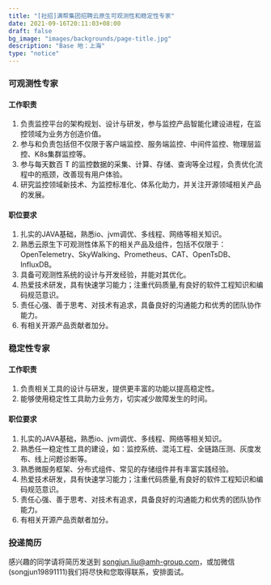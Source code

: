```yaml
---
title: "[社招]满帮集团招聘云原生可观测性和稳定性专家"
date: 2021-09-16T20:11:03+08:00
draft: false
bg_image: "images/backgrounds/page-title.jpg"
description: "Base 地：上海"
type: "notice"
---
```


### 可观测性专家

#### 工作职责
1. 负责监控平台的架构规划、设计与研发，参与监控产品智能化建设进程，在监控领域为业务方创造价值。
2. 参与和负责包括但不仅限于客户端监控、服务端监控、中间件监控、物理层监控、K8s集群监控等。
3. 参与每天数百 T 的监控数据的采集、计算、存储、查询等全过程，负责优化流程中的瓶颈，改善现有用户体验。
4. 研究监控领域新技术、为监控标准化、体系化助力，并关注开源领域相关产品的发展。


#### 职位要求
1. 扎实的JAVA基础，熟悉io、jvm调优、多线程、网络等相关知识。
2. 熟悉云原生下可观测性体系下的相关产品及组件，包括不仅限于：OpenTelemetry、SkyWalking、Prometheus、CAT、OpenTsDB、InfluxDB。
3. 具备可观测性系统的设计与开发经验，并能对其优化。
4. 热爱技术研发，具有快速学习能力；注重代码质量,有良好的软件工程知识和编码规范意识。
5. 责任心强、善于思考、对技术有追求，具备良好的沟通能力和优秀的团队协作能力。
6. 有相关开源产品贡献者加分。



### 稳定性专家

#### 工作职责
1. 负责相关工具的设计与研发，提供更丰富的功能以提高稳定性。
2. 能够使用稳定性工具助力业务方，切实减少故障发生的时间。


#### 职位要求
1. 扎实的JAVA基础，熟悉io、jvm调优、多线程、网络等相关知识。
2. 熟悉任一稳定性工具的建设，如：监控系统、混沌工程、全链路压测、灰度发布、线上问题诊断等。
3. 熟悉微服务框架、分布式组件、常见的存储组件并有丰富实践经验。
4. 热爱技术研发，具有快速学习能力；注重代码质量,有良好的软件工程知识和编码规范意识。
5. 责任心强、善于思考、对技术有追求，具备良好的沟通能力和优秀的团队协作能力。
6. 有相关开源产品贡献者加分。



### 投递简历

感兴趣的同学请将简历发送到 [songjun.liu@amh-group.com](mailto:songjun.liu@amh-group.com)，或加微信(songjun19891111)我们将尽快和您取得联系，安排面试。

